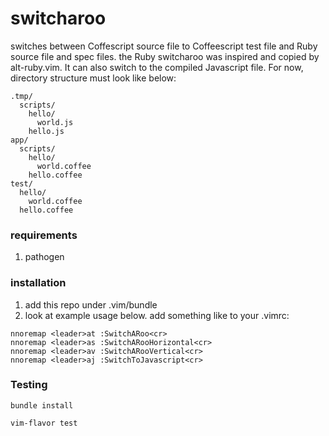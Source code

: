 # switcharoo

switches between Coffescript source file to Coffeescript test file and Ruby source file and spec files. the Ruby switcharoo was inspired and copied by alt-ruby.vim. It can also switch to the compiled Javascript file. For now, directory structure must look like below:

```
.tmp/
  scripts/
    hello/
      world.js
    hello.js
app/
  scripts/
    hello/
      world.coffee
    hello.coffee
test/
  hello/
    world.coffee
  hello.coffee
```

### requirements
  1. pathogen

### installation
  1. add this repo under .vim/bundle
  2. look at example usage below. add something like to your .vimrc:

```
nnoremap <leader>at :SwitchARoo<cr>
nnoremap <leader>as :SwitchARooHorizontal<cr>
nnoremap <leader>av :SwitchARooVertical<cr>
nnoremap <leader>aj :SwitchToJavascript<cr>
```

### Testing

`bundle install`

`vim-flavor test`
